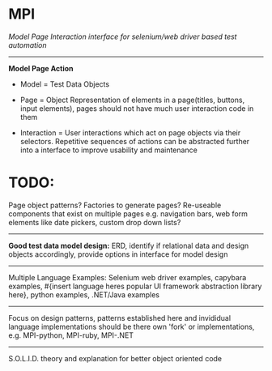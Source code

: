 # MPI
*Model Page Interaction interface for selenium/web driver based test automation*

----------

**Model Page Action**

 - Model = Test Data Objects
   
 - Page = Object Representation of elements in a page(titles, buttons,  
   input elements), pages should not have much user interaction code in 
   them
   
 - Interaction = User interactions which act on page objects via their  
   selectors. Repetitive sequences of actions can be abstracted further into a interface to improve usability and maintenance

# TODO: 
Page object patterns? Factories to generate pages? Re-useable components that exist on multiple pages e.g. navigation bars, web form elements like date pickers, custom drop down lists?


----------


**Good test data model design:** ERD, identify if relational data and design objects accordingly, 
provide options in interface for model design


----------


Multiple Language Examples:
Selenium web driver examples, capybara examples, #{insert language heres popular UI framework abstraction library here},
python examples, .NET/Java examples


----------


Focus on design patterns, patterns established here and invididual language implementations should be there own 'fork' or implementations,
e.g. MPI-python, MPI-ruby, MPI-.NET

----------
S.O.L.I.D. theory and explanation for better object oriented code
